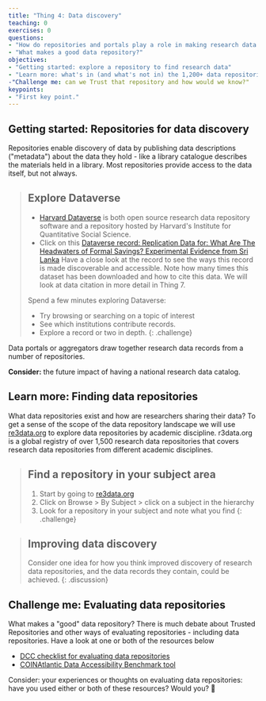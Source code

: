 ```yaml
---
title: "Thing 4: Data discovery"
teaching: 0
exercises: 0
questions:
- "How do repositories and portals play a role in making research data discoverable and accessible?"
- "What makes a good data repository?"
objectives:
- "Getting started: explore a repository to find research data"
- "Learn more: what's in (and what's not in) the 1,200+ data repositories in re3data?"
-"Challenge me: can we Trust that repository and how would we know?"
keypoints:
- "First key point."
---
```

## Getting started: Repositories for data discovery

Repositories enable discovery of data by publishing data descriptions ("metadata") about the data they hold - like a library catalogue describes the materials held in a library.  Most repositories provide access to the data itself, but not always.

>## Explore Dataverse
>* [Harvard Dataverse](https://dataverse.harvard.edu/)  is both open source research data repository software and a repository hosted by Harvard's Institute for Quantitative Social Science.
>* Click on this [Dataverse record: Replication Data for: What Are The Headwaters of Formal Savings? Experimental Evidence from Sri Lanka](http://dx.doi.org/10.7910/DVN/DGTAKN)
> Have a close look at the record to see the ways this record is made discoverable and accessible.  Note how many times this dataset has been downloaded and how to cite this data.  We will look at data citation in more detail in Thing 7.
>
> Spend a few minutes exploring Dataverse:
>* Try browsing or searching on a topic of interest
>* See which institutions contribute records.
>* Explore a record or two in depth.
{: .challenge}

Data portals or aggregators draw together research data records from a number of repositories.


**Consider:** the future impact of having a national research data catalog.

## Learn more: Finding data repositories

What data repositories exist and how are researchers sharing their data?  To get a sense of the scope of the data repository landscape we will use [re3data.org](http://www.re3data.org/) to explore data repositories by academic discipline. r3data.org is a global registry of over 1,500 research data repositories that covers research data repositories from different academic disciplines.

>## Find a repository in your subject area
>1. Start by going to [re3data.org](http://www.re3data.org/)
>2.  Click on Browse > By Subject > click on a subject in the hierarchy
>3.  Look for a repository in your subject and note what you find
{: .challenge}

>## Improving data discovery
>Consider one idea for how you think improved discovery of research data repositories, and the data records they contain, could be achieved.
{: .discussion}

## Challenge me: Evaluating data repositories
What makes a "good" data repository?  There is much debate about Trusted Repositories and other ways of evaluating repositories - including data repositories.
Have a look at one or both of the resources below
* [DCC checklist for evaluating data repositories](http://www.dcc.ac.uk/resources/how-guides-checklists/where-keep-research-data/where-keep-research-data)
* [COINAtlantic Data Accessibility Benchmark tool](http://coinatlantic.ca/index.php/coinatlantic/data-accessibility-benchmark-tool)

Consider: your experiences or thoughts on evaluating data repositories: have you used either or both of these resources?  Would you?

